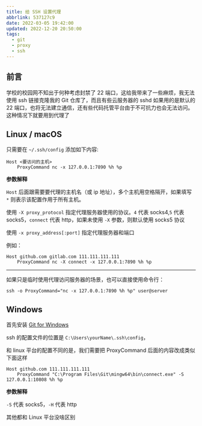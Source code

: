 ```yaml
---
title: 给 SSH 设置代理
abbrlink: 537127c9
date: 2022-03-05 19:42:00
updated: 2022-12-20 20:50:00
tags:
  - git
  - proxy
  - ssh
---
```


## 前言

学校的校园网不知出于何种考虑封禁了 22 端口，这给我带来了一些麻烦，我无法使用 ssh 链接克隆我的 Git 仓库了，而且有些云服务器的 sshd 如果用的是默认的 22 端口，也将无法建立通信，还有些代码托管平台由于不可抗力也会无法访问。这种情况下就要用到代理了

## Linux / macOS

只需要在 `~/.ssh/config` 添加如下内容:

```config
Host <要访问的主机>
    ProxyCommand nc -x 127.0.0.1:7890 %h %p
```

**参数解释**

`Host` 后面跟需要要代理的主机名（或 ip 地址），多个主机用空格隔开，如果填写 `*` 则表示该配置作用于所有主机。

使用 `-X proxy_protocol` 指定代理服务器使用的协议。`4` 代表 socks4,`5` 代表 socks5，`connect` 代表 http，如果未使用 `-X` 参数，则默认使用 socks5 协议

使用 `-x proxy_address[:port]` 指定代理服务器和端口

例如：

```config
Host github.com gitlab.com 111.111.111.111
    ProxyCommand nc -X connect -x 127.0.0.1:7890 %h %p
```

---

如果只是临时使用代理访问服务器的场景，也可以直接使用命令行：

```shell
ssh -o ProxyCommand="nc -x 127.0.0.1:7890 %h %p" user@server
```

## Windows

首先安装 [Git for Windows](https://git-scm.com/download/win)

ssh 的配置文件的位置是 `C:\Users\yourName\.ssh\config`，

和 linux 平台的配置不同的是，我们需要把 ProxyCommand 后面的内容改成类似下面这样

```config
Host github.com 111.111.111.111
    ProxyCommand "C:\Program Files\Git\mingw64\bin\connect.exe" -S 127.0.0.1:10808 %h %p
```

**参数解释**

`-S` 代表 socks5，`-H` 代表 http

其他都和 Linux 平台没啥区别
